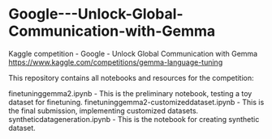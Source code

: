 # Google---Unlock-Global-Communication-with-Gemma
Kaggle competition - Google - Unlock Global Communication with Gemma
https://www.kaggle.com/competitions/gemma-language-tuning

This repository contains all notebooks and resources for the competition:

finetuninggemma2.ipynb - This is the preliminary notebook, testing a toy dataset for finetuning.
finetuninggemma2-customizeddataset.ipynb - This is the final submission, implementing customized datasets.
syntheticdatageneration.ipynb - This is the notebook for creating synthetic dataset.

